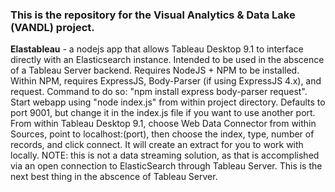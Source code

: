 ### This is the repository for the Visual Analytics & Data Lake (VANDL) project.

**Elastableau** - a nodejs app that allows Tableau Desktop 9.1 to interface directly with an Elasticsearch instance.  Intended to be used in the abscence of a Tableau Server backend.
	Requires NodeJS + NPM to be installed.  Within NPM, requires ExpressJS, Body-Parser (if using ExpressJS 4.x), and request.  Command to do so: "npm install express body-parser request".
	Start webapp using "node index.js" from within project directory.  Defaults to port 9001, but change it in the index.js file if you want to use another port.  From within Tableau Desktop 9.1,
	choose Web Data Connector from within Sources, point to localhost:(port), then choose the index, type, number of records, and click connect.  It will create an extract for you to work with locally.
	NOTE: this is not a data streaming solution, as that is accomplished via an open connection to ElasticSearch through Tableau Server.  This is the next best thing in the abscence of Tableau Server.